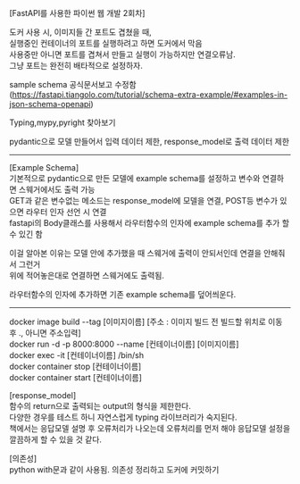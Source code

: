 [FastAPI를 사용한 파이썬 웹 개발 2회차]  

도커 사용 시, 이미지들 간 포트도 겹쳤을 때,  
실행중인 컨테이너의 포트를 실행하려고 하면 도커에서 막음  
사용중만 아니면 포트를 겹쳐서 만들고 실행이 가능하지만 연결오류남.  
그냥 포트는 완전히 배타적으로 설정하자.  

sample schema 공식문서보고 수정함(https://fastapi.tiangolo.com/tutorial/schema-extra-example/#examples-in-json-schema-openapi)  

Typing,mypy,pyright 찾아보기  

pydantic으로 모델 만들어서 입력 데이터 제한, response_model로 출력 데이터 제한  

***
[Example Schema]  
기본적으로 pydantic으로 만든 모델에 example schema를 설정하고 변수와 연결하면 스웨거에서도 출력 가능  
GET과 같은 변수없는 메소드는 response_model에 모델을 연결, POST등 변수가 있으면 라우터 인자 선언 시 연결  
fastapi의 Body클래스를 사용해서 라우터함수의 인자에 example schema를 추가 할 수 있긴 함  

이걸 알아본 이유는 모델 안에 추가했을 때 스웨거에 출력이 안되서인데 연결을 안해줘서 그런거  
위에 적어놓은대로 연결하면 스웨거에도 출력됨.  

라우터함수의 인자에 추가하면 기존 example schema를 덮어씌운다.
***

docker image build --tag [이미지이름] [주소 : 이미지 빌드 전 빌드할 위치로 이동 후 ., 아니면 주소입력]  
docker run -d -p 8000:8000 --name [컨테이너이름] [이미지이름]  
docker exec -it [컨테이너이름] /bin/sh  
docker container stop [컨테이너이름]  
docker container start [컨테이너이름]  

[response_model]  
함수의 return으로 출력되는 output의 형식을 제한한다.  
다양한 경우를 테스트 하니 자연스럽게 typing 라이브러리가 숙지된다.  
책에서는 응답모델 설명 후 오류처리가 나오는데 오류처리를 먼저 해야 응답모델 설정을 깔끔하게 할 수 있을 것 같다.  

[의존성]  
python with문과 같이 사용됨. 의존성 정리하고 도커에 커밋하기  


